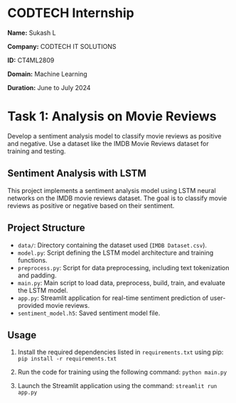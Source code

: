 # CODTECH Internship

**Name:** Sukash L

**Company:** CODTECH IT SOLUTIONS

**ID:** CT4ML2809

**Domain:** Machine Learning

**Duration:** June to July 2024 


# Task 1: Analysis on Movie Reviews

Develop a sentiment analysis model to classify movie reviews as positive and negative. Use a dataset like the IMDB Movie Reviews dataset for training and testing.

## Sentiment Analysis with LSTM

This project implements a sentiment analysis model using LSTM neural networks on the IMDB movie reviews dataset. The goal is to classify movie reviews as positive or negative based on their sentiment.

## Project Structure

- `data/`: Directory containing the dataset used (`IMDB Dataset.csv`).
- `model.py`: Script defining the LSTM model architecture and training functions.
- `preprocess.py`: Script for data preprocessing, including text tokenization and padding.
- `main.py`: Main script to load data, preprocess, build, train, and evaluate the LSTM model.
- `app.py`: Streamlit application for real-time sentiment prediction of user-provided movie reviews.
- `sentiment_model.h5`: Saved sentiment model file.
  
## Usage
1. Install the required dependencies listed in `requirements.txt` using pip:
    `pip install -r requirements.txt`
   
2. Run the code for training using the following command:
    `python main.py`

3. Launch the Streamlit application using the command:
    `streamlit run app.py`
